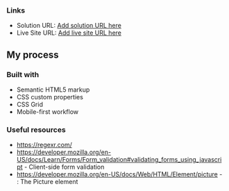 ### Links

- Solution URL: [Add solution URL here](https://your-solution-url.com)
- Live Site URL: [Add live site URL here](https://your-live-site-url.com)

## My process

### Built with

- Semantic HTML5 markup
- CSS custom properties
- CSS Grid
- Mobile-first workflow


### Useful resources

- https://regexr.com/
- https://developer.mozilla.org/en-US/docs/Learn/Forms/Form_validation#validating_forms_using_javascript  - Client-side form validation 
- https://developer.mozilla.org/en-US/docs/Web/HTML/Element/picture  - <picture>: The Picture element


